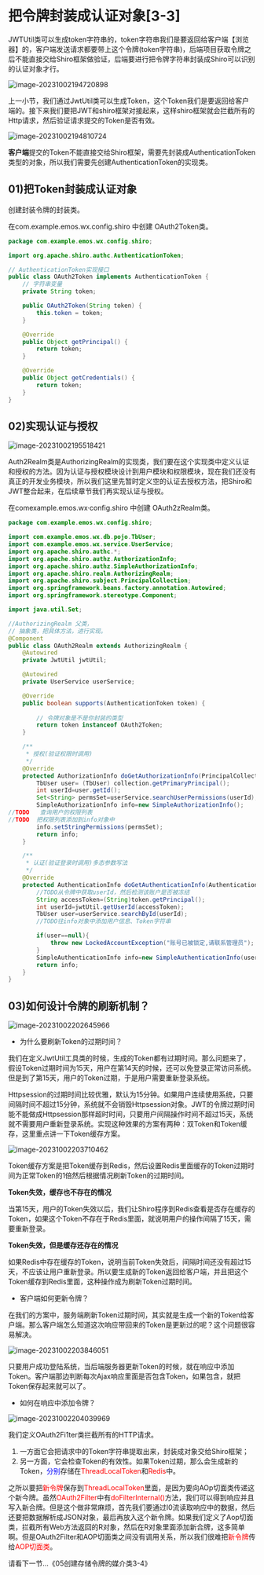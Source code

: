 # 把令牌封装成认证对象[3-3]

JWTUtil类可以生成token字符串的，token字符串我们是要返回给客户端【浏览器】的，客户端发送请求都要带上这个令牌(token字符串)，后端项目获取令牌之后不能直接交给Shiro框架做验证，后端要进行把令牌字符串封装成Shiro可以识别的认证对象才行。

![image-20231002194720898](04把令牌封装成认证对象3-3.assets/image-20231002194720898.png)

上一小节，我们通过JwtUtil类可以生成Token，这个Token我们是要返回给客户端的。接下来我们要把JWT和shiro框架对接起来，这样shiro框架就会拦截所有的Http请求，然后验证请求提交的Token是否有效。

![image-20231002194810724](04把令牌封装成认证对象3-3.assets/image-20231002194810724.png)

**客户端**提交的Token不能直接交给Shiro框架，需要先封装成AuthenticationToken类型的对象，所以我们需要先创建AuthenticationToken的实现类。

## 01)把Token封装成认证对象

创建封装令牌的封装类。

在com.example.emos.wx.config.shiro 中创建 OAuth2Token类。

```java
package com.example.emos.wx.config.shiro;

import org.apache.shiro.authc.AuthenticationToken;

// AuthenticationToken实现接口
public class OAuth2Token implements AuthenticationToken {
    // 字符串变量
    private String token;

    public OAuth2Token(String token) {
        this.token = token;
    }

    @Override
    public Object getPrincipal() {
        return token;
    }

    @Override
    public Object getCredentials() {
        return token;
    }
}

```

## 02)实现认证与授权

![image-20231002195518421](04把令牌封装成认证对象3-3.assets/image-20231002195518421.png)

Auth2Realm类是AuthorizingRealm的实现类，我们要在这个实现类中定义认证和授权的方法。因为认证与授权模块设计到用户模块和权限模块，现在我们还没有真正的开发业务模块，所以我们这里先暂时定义空的认证去授权方法，把Shiro和JWT整合起来，在后续章节我们再实现认证与授权。

在comexample.emos.wx·config.shiro 中创建 OAuth2zRealm类。

```java
package com.example.emos.wx.config.shiro;

import com.example.emos.wx.db.pojo.TbUser;
import com.example.emos.wx.service.UserService;
import org.apache.shiro.authc.*;
import org.apache.shiro.authz.AuthorizationInfo;
import org.apache.shiro.authz.SimpleAuthorizationInfo;
import org.apache.shiro.realm.AuthorizingRealm;
import org.apache.shiro.subject.PrincipalCollection;
import org.springframework.beans.factory.annotation.Autowired;
import org.springframework.stereotype.Component;

import java.util.Set;

//AuthorizingRealm 父类，
// 抽象类，把具体方法，进行实现。
@Component
public class OAuth2Realm extends AuthorizingRealm {
    @Autowired
    private JwtUtil jwtUtil;

    @Autowired
    private UserService userService;

    @Override
    public boolean supports(AuthenticationToken token) {
        
        // 令牌对象是不是你封装的类型
        return token instanceof OAuth2Token;
    }

    /**
     * 授权(验证权限时调用)
     */
    @Override
    protected AuthorizationInfo doGetAuthorizationInfo(PrincipalCollection collection) {
        TbUser user= (TbUser) collection.getPrimaryPrincipal();
        int userId=user.getId();
        Set<String> permsSet=userService.searchUserPermissions(userId);
        SimpleAuthorizationInfo info=new SimpleAuthorizationInfo();       
//TODO   查询用户的权限列表
//TODO  把权限列表添加到info对象中   
        info.setStringPermissions(permsSet);
        return info;
    }

    /**
     * 认证(验证登录时调用)多态参数写法
     */
    @Override
    protected AuthenticationInfo doGetAuthenticationInfo(AuthenticationToken token) throws AuthenticationException {
        //TODO从令牌中获取userId，然后检测该账户是否被冻结
        String accessToken=(String)token.getPrincipal();
        int userId=jwtUtil.getUserId(accessToken);
        TbUser user=userService.searchById(userId);
		//TODO往info对象中添加用户信息、Token字符串

        if(user==null){
            throw new LockedAccountException("账号已被锁定,请联系管理员");
        }
        SimpleAuthenticationInfo info=new SimpleAuthenticationInfo(user,accessToken,getName());
        return info;
    }
}
```

## 03)如何设计令牌的刷新机制？

![image-20231002202645966](04把令牌封装成认证对象3-3.assets/image-20231002202645966.png)

- 为什么要刷新Token的过期时间？

我们在定义JwtUtil工具类的时候，生成的Token都有过期时间。那么问题来了，假设Token过期时间为15天，用户在第14天的时候，还可以免登录正常访问系统。但是到了第15天，用户的Token过期，于是用户需要重新登录系统。

Httpsession的过期时间比较优雅，默认为15分钟。如果用户连续使用系统，只要间隔时间不超过15分钟，系统就不会销毁Httpsession对象。JWT的令牌过期时间能不能做成Httpsession那样超时时间，只要用户间隔操作时间不超过15天，系统就不需要用户重新登录系统。实现这种效果的方案有两种：双Token和Token缓存，这里重点讲一下Token缓存方案。

![image-20231002203710462](04把令牌封装成认证对象3-3.assets/image-20231002203710462.png)



Token缓存方案是把Token缓存到Redis，然后设置Redis里面缓存的Token过期时间为正常Token的1倍然后根据情况刷新Token的过期时间。

**Token失效，缓存也不存在的情况**

当第15天，用户的Token失效以后，我们让Shiro程序到Redis查看是否存在缓存的Token，如果这个Token不存在于Redis里面，就说明用户的操作间隔了15天，需要重新登录。

**Token失效，但是缓存还存在的情况**

如果Redis中存在缓存的Token，说明当前Token失效后，间隔时间还没有超过15天，不应该让用户重新登录。所以要生成新的Token返回给客户端，并且把这个Token缓存到Redis里面，这种操作成为刷新Token过期时间。

- 客户端如何更新令牌？

在我们的方案中，服务端刷新Token过期时间，其实就是生成一个新的Token给客户端。那么客户端怎么知道这次响应带回来的Token是更新过的呢？这个问题很容易解决。

![image-20231002203846051](04把令牌封装成认证对象3-3.assets/image-20231002203846051.png)



只要用户成功登陆系统，当后端服务器更新Token的时候，就在响应中添加Token。客户端那边判断每次Ajax响应里面是否包含Token，如果包含，就把Token保存起来就可以了。

- 如何在响应中添加令牌？

![image-20231002204039969](04把令牌封装成认证对象3-3.assets/image-20231002204039969.png)

我们定义OAuth2Fi1ter类拦截所有的HTTP请求。

1. 一方面它会把请求中的Token字符串提取出来，封装成对象交给Shiro框架；
2. 另一方面，它会检查Token的有效性。如果Token过期，那么会生成新的Token，<font color='blue'>分别</font>存储在<font color='red'>ThreadLocalToken</font>和<font color='red'>Redis</font>中。



之所以要把<font color='red'>新令牌</font>保存到<font color='red'>ThreadLocalToken</font>里面，是因为要向AOp切面类传递这个新今牌。虽然<font color='red'>OAuth2Filter</font>中有<font color='red'>doFilterInternal()</font>方法，我们可以得到响应并且写入新合牌。但是这个做非常麻烦，首先我们要通过I0流读取响应中的数据，然后还要把数据解析成JSON对象，最后再放入这个新令牌。如果我们定义了Aop切面类，拦截所有Web方法返回的R对象，然后在R对象里面添加新合牌，这多简单啊。但是OAuth2Filter和AOP切面类之间没有调用关系，所以我们很难把<font color='red'>新令牌</font>传给<font color='red'>AOP切面类</font>。

请看下一节...《05创建存储令牌的媒介类3-4》
